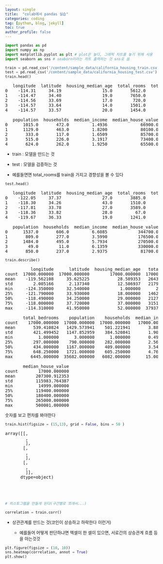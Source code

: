 ```yaml
---
layout: single
title:  "colab에서 pandas 실습"
categories: coding
tag: [python, blog, jekyll]
toc: true
author_profile: false
---
```


<head>
  <style>
    table.dataframe {
      white-space: normal;
      width: 100%;
      height: 240px;
      display: block;
      overflow: auto;
      font-family: Arial, sans-serif;
      font-size: 0.9rem;
      line-height: 20px;
      text-align: center;
      border: 0px !important;
    }

    table.dataframe th {
      text-align: center;
      font-weight: bold;
      padding: 8px;
    }

    table.dataframe td {
      text-align: center;
      padding: 8px;
    }

    table.dataframe tr:hover {
      background: #b8d1f3; 
    }

    .output_prompt {
      overflow: auto;
      font-size: 0.9rem;
      line-height: 1.45;
      border-radius: 0.3rem;
      -webkit-overflow-scrolling: touch;
      padding: 0.8rem;
      margin-top: 0;
      margin-bottom: 15px;
      font: 1rem Consolas, "Liberation Mono", Menlo, Courier, monospace;
      color: $code-text-color;
      border: solid 1px $border-color;
      border-radius: 0.3rem;
      word-break: normal;
      white-space: pre;
    }

  .dataframe tbody tr th:only-of-type {
      vertical-align: middle;
  }

  .dataframe tbody tr th {
      vertical-align: top;
  }

  .dataframe thead th {
      text-align: center !important;
      padding: 8px;
  }

  .page__content p {
      margin: 0 0 0px !important;
  }

  .page__content p > strong {
    font-size: 0.8rem !important;
  }

  </style>
</head>



```python
import pandas as pd
import numpy as np
import matplotlib.pyplot as plt # plot은 놓다, 그래픽 차트를 놓기 위해 사용
import seaborn as sns # seaborn이라는 차트 출력하는 것 sns로 씀
```


```python
train = pd.read_csv('/content/sample_data/california_housing_train.csv')
test = pd.read_csv('/content/sample_data/california_housing_test.csv')
train.head()
```

<pre>
   longitude  latitude  housing_median_age  total_rooms  total_bedrooms  \
0    -114.31     34.19                15.0       5612.0          1283.0   
1    -114.47     34.40                19.0       7650.0          1901.0   
2    -114.56     33.69                17.0        720.0           174.0   
3    -114.57     33.64                14.0       1501.0           337.0   
4    -114.57     33.57                20.0       1454.0           326.0   

   population  households  median_income  median_house_value  
0      1015.0       472.0         1.4936             66900.0  
1      1129.0       463.0         1.8200             80100.0  
2       333.0       117.0         1.6509             85700.0  
3       515.0       226.0         3.1917             73400.0  
4       624.0       262.0         1.9250             65500.0  
</pre>
- train : 모델을 만드는 것

- test : 모델을 검증하는 것

- 예를들면면 total_rooms를 train을 가지고 경향성을 볼 수 있다 



```python
test.head()
```

<pre>
   longitude  latitude  housing_median_age  total_rooms  total_bedrooms  \
0    -122.05     37.37                27.0       3885.0           661.0   
1    -118.30     34.26                43.0       1510.0           310.0   
2    -117.81     33.78                27.0       3589.0           507.0   
3    -118.36     33.82                28.0         67.0            15.0   
4    -119.67     36.33                19.0       1241.0           244.0   

   population  households  median_income  median_house_value  
0      1537.0       606.0         6.6085            344700.0  
1       809.0       277.0         3.5990            176500.0  
2      1484.0       495.0         5.7934            270500.0  
3        49.0        11.0         6.1359            330000.0  
4       850.0       237.0         2.9375             81700.0  
</pre>

```python
train.describe()
```

<pre>
          longitude      latitude  housing_median_age   total_rooms  \
count  17000.000000  17000.000000        17000.000000  17000.000000   
mean    -119.562108     35.625225           28.589353   2643.664412   
std        2.005166      2.137340           12.586937   2179.947071   
min     -124.350000     32.540000            1.000000      2.000000   
25%     -121.790000     33.930000           18.000000   1462.000000   
50%     -118.490000     34.250000           29.000000   2127.000000   
75%     -118.000000     37.720000           37.000000   3151.250000   
max     -114.310000     41.950000           52.000000  37937.000000   

       total_bedrooms    population    households  median_income  \
count    17000.000000  17000.000000  17000.000000   17000.000000   
mean       539.410824   1429.573941    501.221941       3.883578   
std        421.499452   1147.852959    384.520841       1.908157   
min          1.000000      3.000000      1.000000       0.499900   
25%        297.000000    790.000000    282.000000       2.566375   
50%        434.000000   1167.000000    409.000000       3.544600   
75%        648.250000   1721.000000    605.250000       4.767000   
max       6445.000000  35682.000000   6082.000000      15.000100   

       median_house_value  
count        17000.000000  
mean        207300.912353  
std         115983.764387  
min          14999.000000  
25%         119400.000000  
50%         180400.000000  
75%         265000.000000  
max         500001.000000  
</pre>
숫자를 보고 편차를 봐야한다



```python
train.hist(figsize = (15,13), grid = False, bins = 50 )
```

<pre>
array([[<AxesSubplot:title={'center':'longitude'}>,
        <AxesSubplot:title={'center':'latitude'}>,
        <AxesSubplot:title={'center':'housing_median_age'}>],
       [<AxesSubplot:title={'center':'total_rooms'}>,
        <AxesSubplot:title={'center':'total_bedrooms'}>,
        <AxesSubplot:title={'center':'population'}>],
       [<AxesSubplot:title={'center':'households'}>,
        <AxesSubplot:title={'center':'median_income'}>,
        <AxesSubplot:title={'center':'median_house_value'}>]],
      dtype=object)
</pre>
<pre>
<Figure size 1080x936 with 9 Axes>
</pre>

```python
# 히스토그램을 만들게 된다(구간별로 쪼개서...)
```


```python
correlation = train.corr()
```

- 상관관계를 만드는 것(코인이 상승하고 하락한다 이런거)

  - 예를들어 어떻게 판단하냐면 엑셀이 한 셀이 있으면, 서로간의 상승관계 흐름 등을 아는것것



```python
plt.figure(figsize = (10, 10))
sns.heatmap(correlation, annot = True)
plt.show()
```

<pre>
<Figure size 720x720 with 2 Axes>
</pre>
